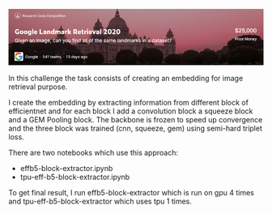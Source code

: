 <p align="center">
  <img src="https://github.com/DavideStenner/Kaggle/blob/master/Google%20Landmark%20Retrieval%202020/google_landmark_2020_banner.png" />
</p>

In this challenge the task consists of creating an embedding for image retrieval purpose.

I create the embedding by extracting information from different block of efficientnet and for each block I add a convolution block a squeeze block and a GEM Pooling block.
The backbone is frozen to speed up convergence and the three block was trained (cnn, squeeze, gem) using semi-hard triplet loss.

There are two notebooks which use this approach:

- effb5-block-extractor.ipynb
- tpu-eff-b5-block-extractor.ipynb

To get final result, I run effb5-block-extractor which is run on gpu 4 times and tpu-eff-b5-block-extractor which uses tpu 1 times.
